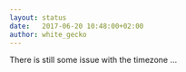 ```yaml
---
layout: status
date:   2017-06-20 10:48:00+02:00
author: white_gecko
---
```


There is still some issue with the timezone …
